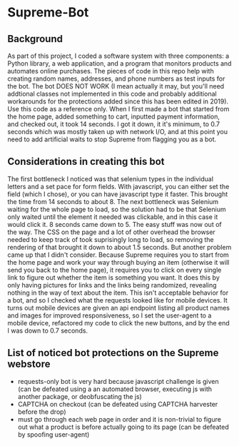 # Supreme-Bot

## Background
As part of this project, I coded a software system with three components: a Python library, a web application, and a program that monitors products and automates online purchases. The pieces of code in this repo help with creating random names, addresses, and phone numbers as test inputs for the bot. The bot DOES NOT WORK (I mean actually it may, but you'll need addtional classes not implemented in this code and probably additional workarounds for the protections added since this has been edited in 2019). Use this code as a reference only. When I first made a bot that started from the home page, added something to cart, inputted payment information, and checked out, it took 14 seconds. I got it down, it it's minimum, to 0.7 seconds which was mostly taken up with network I/O, and at this point you need to add artificial waits to stop Supreme from flagging you as a bot.

## Considerations in creating this bot
The first bottleneck I noticed was that selenium types in the individual letters and a set pace for form fields. With javascript, you can either set the field (which I chose), or you can have javascript type it faster. This brought the time from 14 seconds to about 8. The next bottleneck was Selenium waiting for the whole page to load, so the solution had to be that Selenium only waited until the element it needed was clickable, and in this case it would click it. 8 seconds came down to 5. The easy stuff was now out of the way. The CSS on the page and a lot of other overhead the browser needed to keep track of took suprisingly long to load, so removing the rendering of that brought it down to about 1.5 seconds. But another problem came up that I didn't consider. Because Supreme requires you to start from the home page and work your way through buying an item (otherwise it will send you back to the home page), it requires you to click on every single link to figure out whether the item is something you want. It does this by only having pictures for links and the links being randomized, revealing nothing in the way of text about the item. This isn't acceptable behavior for a bot, and so I checked what the requests looked like for mobile devices. It turns out mobile devices are given an api endpoint listing all product names and images for improved responsiveness, so I set the user-agent to a mobile device, refactored my code to click the new buttons, and by the end I was down to 0.7 seconds.

## List of noticed bot protections on the Supreme webstore
- requests-only bot is very hard because javascript challenge is given (can be defeated using a an automated browser, executing js with another package, or deobfuscating the js)
- CAPTCHA on checkout (can be defeated using CAPTCHA harvester before the drop)
- must go through each web page in order and it is non-trivial to figure out what a product is before actually going to its page (can be defeated by spoofing user-agent)
